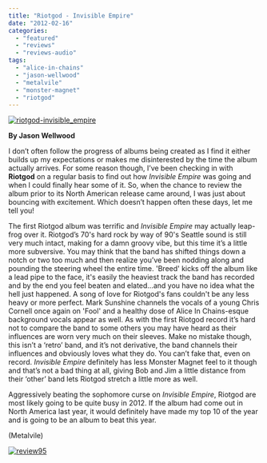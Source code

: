 ```yaml
---
title: "Riotgod - Invisible Empire"
date: "2012-02-16"
categories: 
  - "featured"
  - "reviews"
  - "reviews-audio"
tags: 
  - "alice-in-chains"
  - "jason-wellwood"
  - "metalvile"
  - "monster-magnet"
  - "riotgod"
---
```


[![](http://www.hellbound.ca/wp-content/uploads/2012/02/riotgod-invisible_empire-590x525.jpg "riotgod-invisible_empire")](http://www.hellbound.ca/wp-content/uploads/2012/02/riotgod-invisible_empire.jpg)

**By Jason Wellwood**

I don’t often follow the progress of albums being created as I find it either builds up my expectations or makes me disinterested by the time the album actually arrives. For some reason though, I’ve been checking in with **Riotgod** on a regular basis to find out how _Invisible Empire_ was going and when I could finally hear some of it. So, when the chance to review the album prior to its North American release came around, I was just about bouncing with excitement. Which doesn’t happen often these days, let me tell you!

The first Riotgod album was terrific and _Invisible Empire_ may actually leap-frog over it. Riotgod’s 70's hard rock by way of 90's Seattle sound is still very much intact, making for a damn groovy vibe, but this time it’s a little more subversive. You may think that the band has shifted things down a notch or two too much and then realize you’ve been nodding along and pounding the steering wheel the entire time. 'Breed' kicks off the album like a lead pipe to the face, it's easily the heaviest track the band has recorded and by the end you feel beaten and elated...and you have no idea what the hell just happened. A song of love for Riotgod's fans couldn't be any less heavy or more perfect. Mark Sunshine channels the vocals of a young Chris Cornell once again on 'Fool' and a healthy dose of Alice In Chains-esque background vocals appear as well. As with the first Riotgod record it’s hard not to compare the band to some others you may have heard as their influences are worn very much on their sleeves. Make no mistake though, this isn’t a ‘retro’ band, and it’s not derivative, the band channels their influences and obviously loves what they do. You can’t fake that, even on record. _Invisible Empire_ definitely has less Monster Magnet feel to it though and that’s not a bad thing at all, giving Bob and Jim a little distance from their ‘other’ band lets Riotgod stretch a little more as well.

Aggressively beating the sophomore curse on _Invisible Empire_, Riotgod are most likely going to be quite busy in 2012. If the album had come out in North America last year, it would definitely have made my top 10 of the year and is going to be an album to beat this year.

(Metalvile)

[![](http://www.hellbound.ca/wp-content/uploads/2009/07/review951.png "review95")](http://www.hellbound.ca/wp-content/uploads/2009/07/review951.png)
